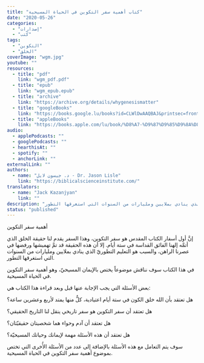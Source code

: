 ```yaml
---
title: "كتاب أهمية سفر التكوين في الحياة المسيحية"
date: "2020-05-26"
categories:
  - "إصدارات"
  - "كتب"
tags:
  - "التكوين"
  - "الخلق"
coverImage: "wgm.jpg"
youtube: ""
resources:
  - title: "pdf"
    link: "wgm_pdf.pdf"
  - title: "epub"
    link: "wgm_epub.epub"
  - title: "archive"
    link: "https://archive.org/details/whygenesismatter"
  - title: "googleBooks"
    link: "https://books.google.lu/books?id=CLWlDwAAQBAJ&printsec=frontcover&redir_esc=y#v=onepage&q&f=false"
  - title: "appleBooks"
    link: "https://books.apple.com/lu/book/%D8%A7-%D9%87%D9%85%D9%8A%D8%A9-%D8%B3%D9%81%D8%B1-%D8%A7%D9%84%D8%AA%D9%83%D9%88%D9%8A%D9%86/id6451097287"
audio:
  - applePodcasts: ""
  - googlePodcasts: ""
  - hearthisAt: ""
  - spotify: ""
  - anchorLink: ""
externalLink: ""
authors:
  - name: "د. جيسون لايل - Dr. Jason Lisle"
    link: "https://biblicalscienceinstitute.com/"
translators:
  - name: "Jack Kazanjyan"
    link: ""
description: "إنَّ أول أسفار الكتاب المقدس هو سفر التكوين، وهذا السفر يقدم لنا حقيقة الخلق الذي أتمَّه إلهنا الفائق القداسة في ستة أيام. إلا أن هذه الحقيقة قد تمَّ تهميشها ورفضها في عصرنا الراهن، والسبب هو التعليم التطوريّ الذي ينادي بملايين ومليارات من السنوات التي استغرقها التطور."
status: "published"
---
```


أهمية سفر التكوين

إنَّ أول أسفار الكتاب المقدس هو سفر التكوين، وهذا السفر يقدم لنا حقيقة الخلق الذي أتمَّه إلهنا الفائق القداسة في ستة أيام. إلا أن هذه الحقيقة قد تمَّ تهميشها ورفضها في عصرنا الراهن، والسبب هو التعليم التطوريّ الذي ينادي بملايين ومليارات من السنوات التي استغرقها التطور.

في هذا الكتاب سوف نناقش موضوعاً يختص بالإيمان المسيحيّ، وهو أهمية سفر التكوين في الحياة المسيحية.

بعض الأسئلة التي يجب الإجابة عنها قبل وبعد قراءة هذا الكتاب هي:

هل تعتقد بأن الله خلق الكون في ستة أيام اعتيادية، كلٌّ منها يمتد لأربع وعشرين ساعة؟

هل تعتقد أن سفر التكوين هو سفر تاريخي ينقل لنا التاريخ الحقيقي؟

هل تعتقد أن آدم وحواء هما شخصيتان حقيقيّتان؟

هل تعتقد أن هذه الأسئلة مهمة لإيمانك وحياتك المسيحيّة؟

سوف يتم التعامل مع هذه الأسئلة بالإضافة إلى عدد من الأسئلة الأُخرى التي تختص بموضوع أهمية سفر التكوين في الحياة المسيحية.
